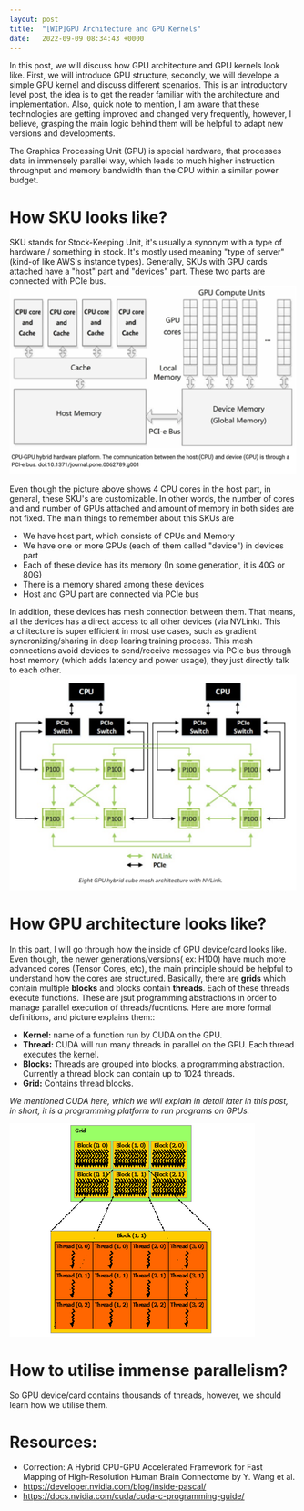 ```yaml
---
layout: post
title:  "[WIP]GPU Architecture and GPU Kernels"
date:   2022-09-09 08:34:43 +0000
---
```

In this post, we will discuss how GPU architecture and GPU kernels look like. First, we will introduce GPU structure, secondly, we will develope a simple GPU kernel and discuss different scenarios. This is an introductory level post, the idea is to get the reader familiar with the architecture and implementation. Also, quick note to mention, I am aware that these technologies are getting improved and changed very frequently, however, I believe, grasping the main logic behind them will be helpful to adapt new versions and developments.  

The Graphics Processing Unit (GPU) is special hardware, that processes data in immensely parallel way, which leads to much higher instruction throughput and memory bandwidth than the CPU within a similar power budget.

# How SKU looks like?

SKU stands for Stock-Keeping Unit, it's usually a synonym with a type of hardware / something in stock. It's mostly used meaning "type of server" (kind-of like AWS's instance types). Generally, SKUs with GPU cards attached have a "host" part and "devices" part. These two parts are connected with PCIe bus.  
![GPU-CPU hybrid platform](/assets/gpu-cpu-hybrid.png)
 
Even though the picture above shows 4 CPU cores in the host part, in general, these SKU's are customizable. In other words, the number of cores and and number of GPUs attached and amount of memory in both sides are not fixed. The main things to remember about this SKUs are

 - We have host part, which consists of CPUs and Memory
 - We have one or more GPUs (each of them called "device") in devices part
 - Each of these device has its memory (In some generation, it is 40G or 80G)
 - There is a memory shared among these devices
 - Host and GPU part are connected via PCIe bus

In addition, these devices has mesh connection between them. That means, all the devices has a direct access to all other devices (via NVLink). This architecture is super efficient in most use cases, such as gradient syncronizing/sharing in deep learing training process. This mesh connections avoid devices to send/receive messages via PCIe bus through host memory (which adds latency and power usage), they just directly talk to each other.
![mesh-connection](/assets/mesh.png) 

# How GPU architecture looks like?

In this part, I will go through how the inside of GPU device/card looks like. Even though, the newer generations/versions( ex: H100) have much more advanced cores (Tensor Cores, etc), the main principle should be helpful to understand how the cores are structured. Basically, there are __grids__ which contain multiple __blocks__ and blocks contain __threads__. Each of these threads execute functions. These are jsut programming abstractions in order to manage parallel execution of threads/fucntions. Here are more formal definitions, and picture explains them::

 - **Kernel:** name of a function run by CUDA on the GPU.
 - **Thread:** CUDA will run many threads in parallel on the GPU. Each thread executes the kernel.
 - **Blocks:** Threads are grouped into blocks, a programming abstraction. Currently a thread block can contain up to 1024 threads.
 - **Grid:** Contains thread blocks.

_We mentioned CUDA here, which we will explain in detail later in this post, in short, it is a programming platform to run programs on GPUs._


![grid](/assets/grid.png)


# How to utilise immense parallelism?

So GPU device/card contains thousands of threads, however, we should learn how we utilise them. 


# Resources:
 - Correction: A Hybrid CPU-GPU Accelerated Framework for Fast Mapping of High-Resolution Human Brain Connectome by Y. Wang et al. 
 - https://developer.nvidia.com/blog/inside-pascal/
 - https://docs.nvidia.com/cuda/cuda-c-programming-guide/

